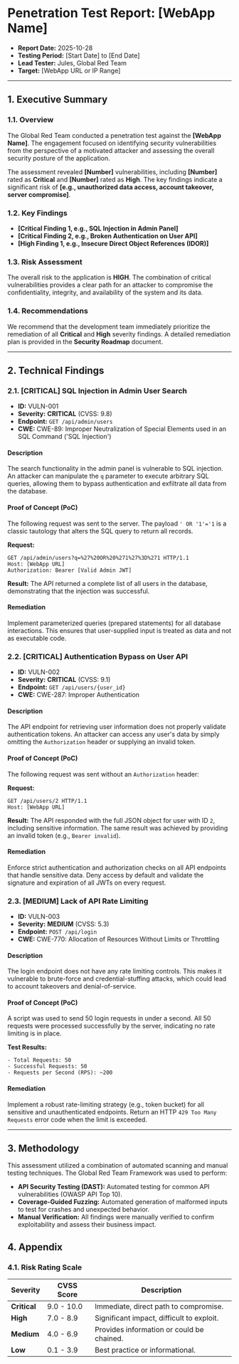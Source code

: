 # Penetration Test Report: [WebApp Name]

- **Report Date:** 2025-10-28
- **Testing Period:** [Start Date] to [End Date]
- **Lead Tester:** Jules, Global Red Team
- **Target:** [WebApp URL or IP Range]

---

## 1. Executive Summary

### 1.1. Overview
The Global Red Team conducted a penetration test against the **[WebApp Name]**. The engagement focused on identifying security vulnerabilities from the perspective of a motivated attacker and assessing the overall security posture of the application.

The assessment revealed **[Number]** vulnerabilities, including **[Number]** rated as **Critical** and **[Number]** rated as **High**. The key findings indicate a significant risk of **[e.g., unauthorized data access, account takeover, server compromise]**.

### 1.2. Key Findings
- **[Critical Finding 1, e.g., SQL Injection in Admin Panel]**
- **[Critical Finding 2, e.g., Broken Authentication on User API]**
- **[High Finding 1, e.g., Insecure Direct Object References (IDOR)]**

### 1.3. Risk Assessment
The overall risk to the application is **HIGH**. The combination of critical vulnerabilities provides a clear path for an attacker to compromise the confidentiality, integrity, and availability of the system and its data.

### 1.4. Recommendations
We recommend that the development team immediately prioritize the remediation of all **Critical** and **High** severity findings. A detailed remediation plan is provided in the **Security Roadmap** document.

---

## 2. Technical Findings

### 2.1. [CRITICAL] SQL Injection in Admin User Search
- **ID:** VULN-001
- **Severity:** **CRITICAL** (CVSS: 9.8)
- **Endpoint:** `GET /api/admin/users`
- **CWE:** CWE-89: Improper Neutralization of Special Elements used in an SQL Command ('SQL Injection')

#### Description
The search functionality in the admin panel is vulnerable to SQL injection. An attacker can manipulate the `q` parameter to execute arbitrary SQL queries, allowing them to bypass authentication and exfiltrate all data from the database.

#### Proof of Concept (PoC)
The following request was sent to the server. The payload `' OR '1'='1` is a classic tautology that alters the SQL query to return all records.

**Request:**
```http
GET /api/admin/users?q=%27%20OR%20%271%27%3D%271 HTTP/1.1
Host: [WebApp URL]
Authorization: Bearer [Valid Admin JWT]
```

**Result:**
The API returned a complete list of all users in the database, demonstrating that the injection was successful.

#### Remediation
Implement parameterized queries (prepared statements) for all database interactions. This ensures that user-supplied input is treated as data and not as executable code.

### 2.2. [CRITICAL] Authentication Bypass on User API
- **ID:** VULN-002
- **Severity:** **CRITICAL** (CVSS: 9.1)
- **Endpoint:** `GET /api/users/{user_id}`
- **CWE:** CWE-287: Improper Authentication

#### Description
The API endpoint for retrieving user information does not properly validate authentication tokens. An attacker can access any user's data by simply omitting the `Authorization` header or supplying an invalid token.

#### Proof of Concept (PoC)
The following request was sent without an `Authorization` header:

**Request:**
```http
GET /api/users/2 HTTP/1.1
Host: [WebApp URL]
```

**Result:**
The API responded with the full JSON object for user with ID `2`, including sensitive information. The same result was achieved by providing an invalid token (e.g., `Bearer invalid`).

#### Remediation
Enforce strict authentication and authorization checks on all API endpoints that handle sensitive data. Deny access by default and validate the signature and expiration of all JWTs on every request.

### 2.3. [MEDIUM] Lack of API Rate Limiting
- **ID:** VULN-003
- **Severity:** **MEDIUM** (CVSS: 5.3)
- **Endpoint:** `POST /api/login`
- **CWE:** CWE-770: Allocation of Resources Without Limits or Throttling

#### Description
The login endpoint does not have any rate limiting controls. This makes it vulnerable to brute-force and credential-stuffing attacks, which could lead to account takeovers and denial-of-service.

#### Proof of Concept (PoC)
A script was used to send 50 login requests in under a second. All 50 requests were processed successfully by the server, indicating no rate limiting is in place.

**Test Results:**
```
- Total Requests: 50
- Successful Requests: 50
- Requests per Second (RPS): ~200
```

#### Remediation
Implement a robust rate-limiting strategy (e.g., token bucket) for all sensitive and unauthenticated endpoints. Return an HTTP `429 Too Many Requests` error code when the limit is exceeded.

---

## 3. Methodology

This assessment utilized a combination of automated scanning and manual testing techniques. The Global Red Team Framework was used to perform:
- **API Security Testing (DAST):** Automated testing for common API vulnerabilities (OWASP API Top 10).
- **Coverage-Guided Fuzzing:** Automated generation of malformed inputs to test for crashes and unexpected behavior.
- **Manual Verification:** All findings were manually verified to confirm exploitability and assess their business impact.

## 4. Appendix

### 4.1. Risk Rating Scale

| Severity | CVSS Score | Description |
|---|---|---|
| **Critical** | 9.0 - 10.0 | Immediate, direct path to compromise. |
| **High** | 7.0 - 8.9 | Significant impact, difficult to exploit. |
| **Medium** | 4.0 - 6.9 | Provides information or could be chained. |
| **Low** | 0.1 - 3.9 | Best practice or informational. |
